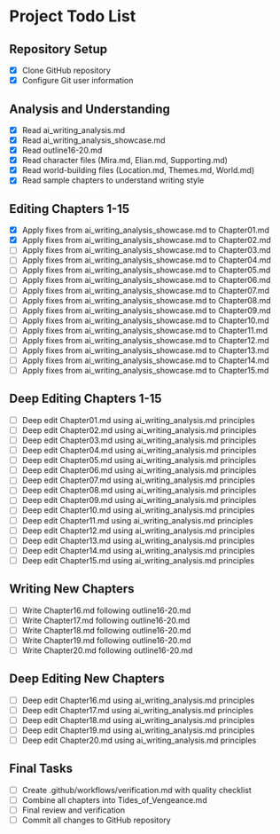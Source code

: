 # Project Todo List

## Repository Setup
- [x] Clone GitHub repository
- [x] Configure Git user information

## Analysis and Understanding
- [x] Read ai_writing_analysis.md
- [x] Read ai_writing_analysis_showcase.md
- [x] Read outline16-20.md
- [x] Read character files (Mira.md, Elian.md, Supporting.md)
- [x] Read world-building files (Location.md, Themes.md, World.md)
- [x] Read sample chapters to understand writing style

## Editing Chapters 1-15
- [x] Apply fixes from ai_writing_analysis_showcase.md to Chapter01.md
- [x] Apply fixes from ai_writing_analysis_showcase.md to Chapter02.md
- [ ] Apply fixes from ai_writing_analysis_showcase.md to Chapter03.md
- [ ] Apply fixes from ai_writing_analysis_showcase.md to Chapter04.md
- [ ] Apply fixes from ai_writing_analysis_showcase.md to Chapter05.md
- [ ] Apply fixes from ai_writing_analysis_showcase.md to Chapter06.md
- [ ] Apply fixes from ai_writing_analysis_showcase.md to Chapter07.md
- [ ] Apply fixes from ai_writing_analysis_showcase.md to Chapter08.md
- [ ] Apply fixes from ai_writing_analysis_showcase.md to Chapter09.md
- [ ] Apply fixes from ai_writing_analysis_showcase.md to Chapter10.md
- [ ] Apply fixes from ai_writing_analysis_showcase.md to Chapter11.md
- [ ] Apply fixes from ai_writing_analysis_showcase.md to Chapter12.md
- [ ] Apply fixes from ai_writing_analysis_showcase.md to Chapter13.md
- [ ] Apply fixes from ai_writing_analysis_showcase.md to Chapter14.md
- [ ] Apply fixes from ai_writing_analysis_showcase.md to Chapter15.md

## Deep Editing Chapters 1-15
- [ ] Deep edit Chapter01.md using ai_writing_analysis.md principles
- [ ] Deep edit Chapter02.md using ai_writing_analysis.md principles
- [ ] Deep edit Chapter03.md using ai_writing_analysis.md principles
- [ ] Deep edit Chapter04.md using ai_writing_analysis.md principles
- [ ] Deep edit Chapter05.md using ai_writing_analysis.md principles
- [ ] Deep edit Chapter06.md using ai_writing_analysis.md principles
- [ ] Deep edit Chapter07.md using ai_writing_analysis.md principles
- [ ] Deep edit Chapter08.md using ai_writing_analysis.md principles
- [ ] Deep edit Chapter09.md using ai_writing_analysis.md principles
- [ ] Deep edit Chapter10.md using ai_writing_analysis.md principles
- [ ] Deep edit Chapter11.md using ai_writing_analysis.md principles
- [ ] Deep edit Chapter12.md using ai_writing_analysis.md principles
- [ ] Deep edit Chapter13.md using ai_writing_analysis.md principles
- [ ] Deep edit Chapter14.md using ai_writing_analysis.md principles
- [ ] Deep edit Chapter15.md using ai_writing_analysis.md principles

## Writing New Chapters
- [ ] Write Chapter16.md following outline16-20.md
- [ ] Write Chapter17.md following outline16-20.md
- [ ] Write Chapter18.md following outline16-20.md
- [ ] Write Chapter19.md following outline16-20.md
- [ ] Write Chapter20.md following outline16-20.md

## Deep Editing New Chapters
- [ ] Deep edit Chapter16.md using ai_writing_analysis.md principles
- [ ] Deep edit Chapter17.md using ai_writing_analysis.md principles
- [ ] Deep edit Chapter18.md using ai_writing_analysis.md principles
- [ ] Deep edit Chapter19.md using ai_writing_analysis.md principles
- [ ] Deep edit Chapter20.md using ai_writing_analysis.md principles

## Final Tasks
- [ ] Create .github/workflows/verification.md with quality checklist
- [ ] Combine all chapters into Tides_of_Vengeance.md
- [ ] Final review and verification
- [ ] Commit all changes to GitHub repository
